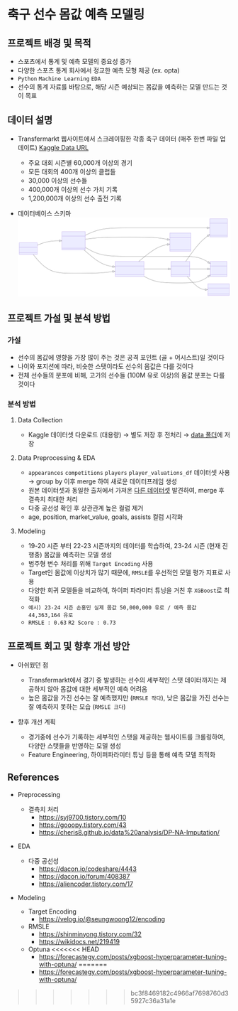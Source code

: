 # 축구 선수 몸값 예측 모델링

## 프로젝트 배경 및 목적
- 스포츠에서 통계 및 예측 모델의 중요성 증가
- 다양한 스포츠 통계 회사에서 정교한 예측 모형 제공 (ex. opta)
- `Python` `Machine Learning` `EDA` 
- 선수의 통계 자료를 바탕으로, 해당 시즌 예상되는 몸값을 예측하는 모델 만드는 것이 목표

## 데이터 설명 
- Transfermarkt 웹사이트에서 스크레이핑한 각종 축구 데이터 (매주 한번 파일 업데이트) [Kaggle Data URL](https://www.kaggle.com/datasets/davidcariboo/player-scores)
    - 주요 대회 시즌별 60,000개 이상의 경기
    - 모든 대회의 400개 이상의 클럽들
    - 30,000 이상의 선수들
    - 400,000개 이상의 선수 가치 기록
    - 1,200,000개 이상의 선수 출전 기록


- 데이터베이스 스키마
    <img src="https://raw.githubusercontent.com/dcaribou/transfermarkt-datasets/master/resources/diagram.svg?sanitize=true" width="1700">

## 프로젝트 가설 및 분석 방법

### 가설
- 선수의 몸값에 영향을 가장 많이 주는 것은 공격 포인트 (골 + 어시스트)일 것이다
- 나이와 포지션에 따라, 비슷한 스탯이라도 선수의 몸값은 다를 것이다
- 전체 선수들의 분포에 비해, 고가의 선수들 (100M 유로 이상)의 몸값 분포는 다를 것이다

### 분석 방법
1. Data Collection
   - Kaggle 데이터셋 다운로드 (대용량) → 별도 저장 후 전처리 → [data 폴더](https://github.com/benidjor/DAStudy-sat/tree/main/Tek/football-data-from-transfermarkt/data)에 저장
     
2. Data Preprocessing & EDA
    - `appearances` `competitions` `players` `player_valuations_df` 데이터셋 사용 → group by 이후 merge 하여 새로운 데이터프레임 생성
    - 원본 데이터셋과 동일한 출처에서 가져온 [다른 데이터셋](https://www.kaggle.com/datasets/mexwell/football-data-from-transfermarkt?select=players.csv) 발견하여, merge 후 결측치 최대한 처리
   - 다중 공선성 확인 후 상관관계 높은 컬럼 제거
   - age, position, market_value, goals, assists 컬럼 시각화

3. Modeling
   - 19-20 시즌 부터 22-23 시즌까지의 데이터를 학습하여, 23-24 시즌 (현재 진행중) 몸값을 예측하는 모델 생성
   - 범주형 변수 처리를 위해 `Target Encoding` 사용
   - Target인 몸값에 이상치가 많기 때문에, `RMSLE`를 우선적인 모델 평가 지표로 사용
   - 다양한 회귀 모델들을 비교하여, 하이퍼 파라미터 튜닝을 거친 후 `XGBoost`로 최적화
   - `예시) 23-24 시즌 손흥민 실제 몸값 50,000,000 유로 / 예측 몸값 44,363,164 유로`
   - `RMSLE : 0.63` `R2 Score : 0.73`

## 프로젝트 회고 및 향후 개선 방안
- 아쉬웠던 점
    - Transfermarkt에서 경기 중 발생하는 선수의 세부적인 스탯 데이터까지는 제공하지 않아 몸값에 대한 세부적인 예측 어려움
    - 높은 몸값을 가진 선수는 잘 예측했지만 (`RMSLE 작다`), 낮은 몸값을 가진 선수는 잘 예측하지 못하는 모습 (`RMSLE 크다`)

- 향후 개선 계획
    - 경기중에 선수가 기록하는 세부적인 스탯을 제공하는 웹사이트를 크롤링하여, 다양한 스탯들을 반영하는 모델 생성
    - Feature Engineering, 하이퍼파라미터 튜닝 등을 통해 예측 모델 최적화

## References
- Preprocessing
    - 결측치 처리
        - https://syj9700.tistory.com/10
        - https://gooopy.tistory.com/43
        - https://cheris8.github.io/data%20analysis/DP-NA-Imputation/
          
- EDA
    - 다중 공선성
        - https://dacon.io/codeshare/4443
        - https://dacon.io/forum/408387
        - https://aliencoder.tistory.com/17
          
- Modeling
    - Target Encoding
        - https://velog.io/@seungwoong12/encoding
    - RMSLE
        - https://shinminyong.tistory.com/32
        - https://wikidocs.net/219419
    - Optuna
<<<<<<< HEAD
        - https://forecastegy.com/posts/xgboost-hyperparameter-tuning-with-optuna/
=======
        - https://forecastegy.com/posts/xgboost-hyperparameter-tuning-with-optuna/
>>>>>>> bc3f8469182c4966af7698760d35927c36a31a1e
